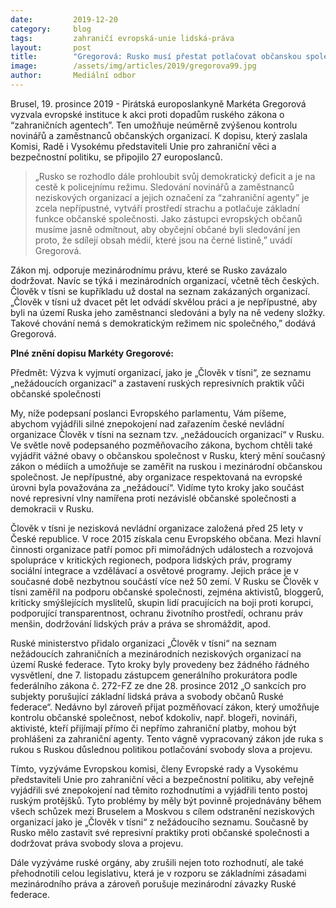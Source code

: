 ```yaml
---
date:         2019-12-20
category:     blog
tags:         zahraničí evropská-unie lidská-práva
layout:       post
title:        "Gregorová: Rusko musí přestat potlačovat občanskou společnost"
image:        /assets/img/articles/2019/gregorova99.jpg
author:       Mediální odbor
---
```



Brusel, 19. prosince 2019 - Pirátská europoslankyně Markéta Gregorová vyzvala evropské instituce k akci proti dopadům ruského zákona o “zahraničních agentech”. Ten umožňuje neúměrně zvýšenou kontrolu novinářů a zaměstnanců občanských organizací. K dopisu, který zaslala Komisi, Radě i Vysokému představiteli Unie pro zahraniční věci a bezpečnostní politiku, se připojilo 27 europoslanců.

> „Rusko se rozhodlo dále prohloubit svůj demokratický deficit a je na cestě k policejnímu režimu. Sledování novinářů a zaměstnanců neziskových organizací a jejich označení za “zahraniční agenty”  je zcela nepřípustné, vytváří prostředí strachu a potlačuje základní funkce občanské  společnosti. Jako zástupci  evropských občanů musíme jasně odmítnout, aby obyčejní občané byli sledování jen proto, že sdílejí obsah médií, které jsou na černé listině,” uvádí Gregorová.

Zákon  mj.  odporuje mezinárodnímu právu, které se Rusko zavázalo dodržovat. Navíc se týká i mezinárodních organizací, včetně těch českých. Člověk v tísni se kupříkladu už dostal na seznam zakázaných organizací. „Člověk v tísni už dvacet pět let odvádí skvělou práci a je nepřípustné, aby byli na území Ruska jeho zaměstnanci sledováni a byly na ně  vedeny složky. Takové chování nemá s demokratickým režimem  nic  společného,” dodává Gregorová.

**Plné znění dopisu Markéty Gregorové:**

Předmět: Výzva k vyjmutí organizací, jako je „Člověk v tísni“, ze seznamu „nežádoucích organizací“ a zastavení ruských represivních praktik vůči občanské společnosti

My, níže podepsaní poslanci Evropského parlamentu, Vám píšeme, abychom vyjádřili silné znepokojení nad zařazením české nevládní organizace Člověk v tísni na seznam tzv. „nežádoucích organizací“ v Rusku. Ve světle nově podepsaného pozměňovacího zákona, bychom chtěli také vyjádřit vážné obavy o občanskou společnost v Rusku, který mění současný zákon o médiích a umožňuje se zaměřit na ruskou i mezinárodní občanskou společnost. Je nepřípustné, aby organizace respektovaná na evropské úrovni byla považována za „nežádoucí“. Vidíme tyto kroky jako součást nové represivní vlny namířena proti nezávislé občanské společnosti a demokracii v Rusku.

Člověk v tísni je nezisková nevládní organizace založená před 25 lety v České republice. V roce 2015 získala cenu Evropského občana. Mezi hlavní činnosti organizace patří pomoc při mimořádných událostech a rozvojová spolupráce v kritických regionech, podpora lidských práv, programy sociální integrace a vzdělávací a osvětové programy. Jejich práce je v současné době nezbytnou součástí více než 50 zemí. V Rusku se Člověk v tísni zaměřil na podporu občanské společnosti, zejména aktivistů, bloggerů, kriticky smýšlejících myslitelů, skupin lidí pracujících na boji proti korupci, podporující transparentnost, ochranu životního prostředí, ochranu práv menšin, dodržování lidských práv a práva se shromáždit, apod.

Ruské ministerstvo přidalo organizaci „Člověk v tísni“ na seznam nežádoucích zahraničních a mezinárodních neziskových organizací na území Ruské federace. Tyto kroky byly provedeny bez žádného řádného vysvětlení, dne 7. listopadu zástupcem generálního prokurátora podle federálního zákona č. 272-FZ  ze dne 28. prosince 2012 „O sankcích pro subjekty porušující základní lidská práva a svobody občanů Ruské federace“. Nedávno byl zároveň přijat pozměňovací zákon, který umožňuje kontrolu občanské společnost, neboť kdokoliv, např. blogeři, novináři, aktivisté, kteří přijímají přímo či nepřímo zahraniční platby, mohou být prohlášeni za zahraniční agenty. Tento vágně vypracovaný zákon jde ruka s rukou s Ruskou důslednou politikou potlačování svobody slova a projevu.

Tímto, vyzýváme Evropskou komisi, členy Evropské rady a Vysokému představiteli Unie pro zahraniční věci a bezpečnostní politiku, aby veřejně vyjádřili své znepokojení nad těmito rozhodnutími a vyjádřili tento postoj ruským protějšků. Tyto problémy by měly být povinně projednávány během všech schůzek mezi Bruselem a Moskvou s cílem odstranění neziskových organizací jako je  „Člověk v tísni“ z nežádoucího seznamu. Současně by Rusko mělo zastavit své represivní praktiky proti občanské společnosti a dodržovat práva svobody slova a projevu.

Dále vyzýváme ruské orgány, aby zrušili nejen toto rozhodnutí, ale také přehodnotili celou legislativu, která je v rozporu se základními zásadami mezinárodního práva a zároveň porušuje mezinárodní závazky Ruské federace.


